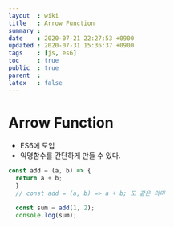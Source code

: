 ```yaml
---
layout  : wiki
title   : Arrow Function
summary : 
date    : 2020-07-21 22:27:53 +0900
updated : 2020-07-31 15:36:37 +0900
tags    : [js, es6]
toc     : true
public  : true
parent  : 
latex   : false
---
```


# Arrow Function

- ES6에 도입
- 익명함수를 간단하게 만들 수 있다.

```jsx
const add = (a, b) => {
  return a + b;
  }
  // const add = (a, b) => a + b; 도 같은 의미

  const sum = add(1, 2);
  console.log(sum);
```
